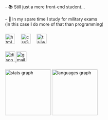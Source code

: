 <p align="left">- 📚 Still just a mere front-end student...<br><br>- 🔭 In my spare time I study for military exams <br>(in this case I do more of that than programming)</p>

###

<h3 align="left"></h3>

###

<div align="left">
  <img src="https://cdn.simpleicons.org/html5/E34F26" height="32" alt="html5 logo"  />
  <img width="12" />
  <img src="https://cdn.simpleicons.org/css3/1572B6" height="32" alt="css3 logo"  />
  <img width="12" />
  <img src="https://cdn.simpleicons.org/tailwindcss/06B6D4" height="32" alt="tailwindcss logo"  />
</div>

###

<div align="left">
  <a href="https://discord.com/users/797288687841837056" target="_blank">
    <img src="https://img.shields.io/static/v1?message=Discord&logo=discord&label=&color=7289DA&logoColor=white&labelColor=&style=for-the-badge" height="33" alt="discord logo"  />
  </a>
  <a href="mateuslyd@hotmail.com" target="_blank">
    <img src="https://img.shields.io/static/v1?message=Gmail&logo=gmail&label=&color=D14836&logoColor=white&labelColor=&style=for-the-badge" height="33" alt="gmail logo"  />
  </a>
</div>

###

<div align="left">
  <img src="https://github-readme-stats.vercel.app/api?username=deployus3r&hide_title=false&hide_rank=false&show_icons=true&include_all_commits=true&count_private=true&disable_animations=false&theme=dracula&locale=en&hide_border=false&order=1" height="150" alt="stats graph"  />
  <img src="https://github-readme-stats.vercel.app/api/top-langs?username=deployus3r&locale=en&hide_title=false&layout=compact&card_width=320&langs_count=5&theme=dracula&hide_border=false&order=2" height="150" alt="languages graph"  />
</div>

###
